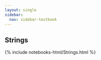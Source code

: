 ```yaml
---
layout: single
sidebar:
  nav: sidebar-textbook
---
```


Strings
----------

{% include notebooks-html/Strings.html %}
